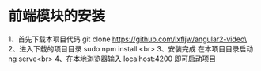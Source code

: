 前端模块的安装
===
1、首先下载本项目代码   git clone https://github.com/lxfljw/angular2-video\<br>
2、进入下载的项目目录  sudo npm install \<br>
3、安装完成  在本项目目录启动  ng serve\<br>
4、在本地浏览器输入   localhost:4200 即可启动项目
